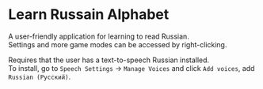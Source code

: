 # Learn Russain Alphabet
A user-friendly application for learning to read Russian.<br>
Settings and more game modes can be accessed by right-clicking.

Requires that the user has a text-to-speech Russian installed.<br>
To install, go to `Speech Settings` -> `Manage Voices` and click `Add voices`, add `Russian (Русский)`.
